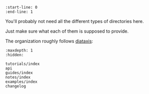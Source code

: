```{include} ../README.md
:start-line: 0
:end-line: 1
```

You'll probably not need all the different types of directories here.

Just make sure what each of them is supposed to provide.

The organization roughly follows [diataxis](https://diataxis.fr/):

```{toctree}
:maxdepth: 1
:hidden:

tutorials/index
api
guides/index
notes/index
examples/index
changelog
```
